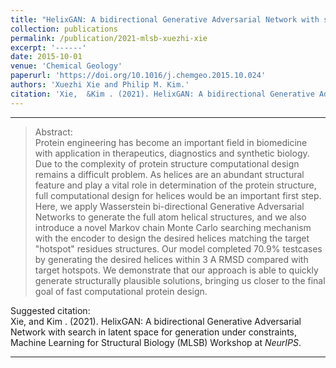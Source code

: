 ```yaml
---
title: "HelixGAN: A bidirectional Generative Adversarial Network with search in latent space for generation under constraints"
collection: publications
permalink: /publication/2021-mlsb-xuezhi-xie
excerpt: '------'
date: 2015-10-01
venue: 'Chemical Geology'
paperurl: 'https://doi.org/10.1016/j.chemgeo.2015.10.024'
authors: 'Xuezhi Xie and Philip M. Kim.'
citation: 'Xie,  &Kim . (2021). HelixGAN: A bidirectional Generative Adversarial Network with search in latent space for generation under constraints, Machine Learning for Structural Biology (MLSB) Workshop at   <i>NeurIPS</i>.'
---
```


------

>Abstract: <br/>Protein engineering has become an important field in biomedicine with application in therapeutics, diagnostics and synthetic biology. Due to the complexity of protein structure computational design remains a difficult problem. As helices are an abundant structural feature and play a vital role in determination of the protein structure, full computational design for helices would be an important first step. Here, we apply Wasserstein bi-directional Generative Adversarial Networks to generate the full atom helical structures, and we also introduce a novel Markov chain Monte Carlo searching mechanism with the encoder to design the desired helices matching the target "hotspot" residues structures.  Our model completed  70.9% testcases by generating the desired helices within 3 A RMSD compared with target hotspots. We demonstrate that our approach is able to quickly generate structurally plausible solutions, bringing us closer to the final goal of fast computational protein design.

Suggested citation: <br/>Xie,  and Kim . (2021). HelixGAN: A bidirectional Generative Adversarial Network with search in latent space for generation under constraints, Machine Learning for Structural Biology (MLSB) Workshop at   <i>NeurIPS</i>.

<!-- ---
title: "HelixGAN: A bidirectional Generative Adversarial Network with search in latent space for generation under constraints"
collection: publications
permalink: /publication/2021-mlsb-xuezhi-xie
excerpt: 'My first significant computational work regarding my phd study.'
date: 2021-12-01
venue: 'Machine Learning for Structural Biology (MLSB) Workshop at NeurIPS'
paperurl: 'https://www.mlsb.io'
authors: 'Xuezhi Xie and Philip M. Kim.'
citation: 'Xie,  &Kim . (2021). HelixGAN: A bidirectional Generative Adversarial Network with search in latent space for generation under constraints, Machine Learning for Structural Biology (MLSB) Workshop at   <i>NeurIPS</i> '
---
My first significant computational work regarding my phd study. We have developed a model using Wasserstein bidirectional GAN architecture to produce physically reasonable novel helical structures at atomic resolution, and demonstrated a MCMC search mechanism to optimize those helices for desired structural properties

>Abstract: <br/>Protein engineering has become an important field in biomedicine with application in therapeutics, diagnostics and synthetic biology. Due to the complexity of protein structure computational design remains a difficult problem. As helices are an abundant structural feature and play a vital role in determination of the protein structure, full computational design for helices would be an important first step. Here, we apply Wasserstein bi-directional Generative Adversarial Networks to generate the full atom helical structures, and we also introduce a novel Markov chain Monte Carlo searching mechanism with the encoder to design the desired helices matching the target "hotspot" residues structures.  Our model completed  70.9% testcases by generating the desired helices within 3 A RMSD compared with target hotspots. We demonstrate that our approach is able to quickly generate structurally plausible solutions, bringing us closer to the final goal of fast computational protein design.

Suggested citation: <br/>Xie,  &Kim . (2021). HelixGAN: A bidirectional Generative Adversarial Network with search in latent space for generation under constraints, Machine Learning for Structural Biology (MLSB) Workshop at   <i>NeurIPS</i>.
 -->
---
